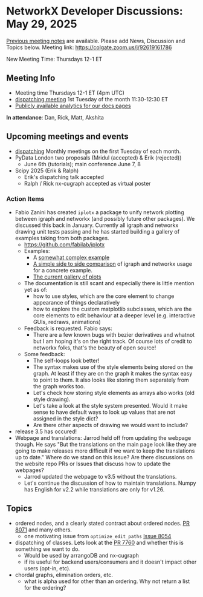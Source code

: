 # NetworkX Developer Discussions: May 29, 2025

[Previous meeting notes](https://github.com/networkx/archive/tree/main/meetings) are available. 
Please add News, Discussion and Topics below.
Meeting link: https://colgate.zoom.us/j/92619161786

New Meeting Time:  Thursdays 12-1 ET

## Meeting Info
- Meeting time Thursdays 12-1 ET (4pm UTC) 
- [dispatching meeting](https://hackmd.io/rqs_pWMxSLmICXCpI3w-Ug) 1st Tuesday of the month 11:30-12:30 ET 
- [Publicly available analytics for our docs pages](https://views.scientific-python.org/networkx.org)

**In attendance**: Dan, Rick, Matt, Akshita

## Upcoming meetings and events
- [dispatching](https://hackmd.io/rqs_pWMxSLmICXCpI3w-Ug) Monthly meetings on the first Tuesday of each month.
- PyData London two proposals (Mridul (accepted) & Erik (rejected))
  - June 6th (tutorials); main conference June 7, 8
- Scipy 2025 (Erik & Ralph)
  - Erik's dispatching talk accepted
  - Ralph / Rick nx-cugraph accepted as virtual poster

### Action Items
- Fabio Zanini has created `iplotx` a package to unify network plotting between igraph and networkx (and possibly future other packages). We discussed this back in January. Currently all igraph and networkx drawing unit tests passing and he has started building a gallery of examples taking from both packages.
    - https://github.com/fabilab/iplotx
    - Examples:
        - A [somewhat complex example](https://iplotx.readthedocs.io/en/latest/gallery/plot_complex.html)
        - [A simple side to side comparison](https://iplotx.readthedocs.io/en/latest/gallery/plot_parallel_igraph_networkx.html#sphx-glr-gallery-plot-parallel-igraph-networkx-py) of igraph and networkx usage for a concrete example.
        - [The current gallery of plots](https://iplotx.readthedocs.io/en/latest/gallery/index.html)
    - The documentation is still scant and especially there is little mention yet as of:
         - how to use styles, which are the core element to change appearance of things declaratively
        - how to explore the custom matplotlib subclasses, which are the core elements to edit behaviour at a deeper level (e.g. interactive GUIs, redraws, animations)
    - Feedback is requested. Fabio says:
        - There are a few known bugs with bezier derivatives and whatnot but I am hoping it's on the right track. Of course lots of credit to networkx folks, that's the beauty of open source!
    - Some feedback:
        - The self-loops look better!
        - The syntax makes use of the style elements being stored on the graph. At least if they are on the graph it makes the syntax easy to point to them. It also looks like storing them separately from the graph works too. 
        - Let's check how storing style elements as arrays also works (old style drawing).
        - Let's take a look at the style system presented. Would it make sense to have default ways to look up values that are not assigned in the style dict?
        - Are there other aspects of drawing we would want to include? 
- release 3.5 has occured!
- Webpage and translations: Jarrod held off from updating the webpage though. He says "But the translations on the main page look like they are going to make releases more difficult if we want to keep the translations up to date." Where do we stand on this issue? Are there discussions on the website repo PRs or Issues that discuss how to update the webpages?
    - Jarrod updated the webpage to v3.5 without the translations.
    - Let's continue the discussion of how to maintain translations. Numpy has English for v2.2 while translations are only for v1.26.

## Topics
- ordered nodes, and a clearly stated contract about ordered nodes. [PR 8071](https://github.com/networkx/networkx/pull/8071) and many others. 
    - one motivating issue from `optimize_edit_paths` [Issue 8054](https://github.com/networkx/networkx/issues/8054)
- dispatching of classes. Lets look at the [PR 7760](https://github.com/networkx/networkx/pull/7760) and whether this is something we want to do.
    - Would be used by arrangoDB and nx-cugraph
    - if its useful for backend users/consumers and it doesn't impact other users (opt-in, etc). 
- chordal graphs, elimination orders, etc.
    - what is alpha used for other than an ordering. Why not return a list for the ordering?

